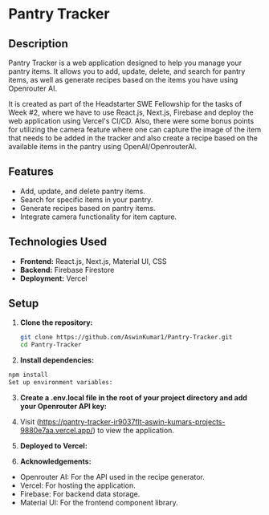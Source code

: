 # Pantry Tracker

## Description

Pantry Tracker is a web application designed to help you manage your pantry items. It allows you to add, update, delete, and search for pantry items, as well as generate recipes based on the items you have using Openrouter AI. 

It is created as part of the Headstarter SWE Fellowship for the tasks of Week #2, where we have to use React.js, Next.js, Firebase and deploy the web application using Vercel's CI/CD. Also, there were some bonus points for utilizing the camera feature where one can capture the image of the item that needs to be added in the tracker and also create a recipe based on the available items in the pantry using OpenAI/OpenrouterAI. 

## Features

- Add, update, and delete pantry items.
- Search for specific items in your pantry.
- Generate recipes based on pantry items.
- Integrate camera functionality for item capture.

## Technologies Used

- **Frontend:** React.js, Next.js, Material UI, CSS
- **Backend:** Firebase Firestore
- **Deployment:** Vercel

## Setup

1. **Clone the repository:**

   ```bash
   git clone https://github.com/AswinKumar1/Pantry-Tracker.git
   cd Pantry-Tracker
   ```
   
2. **Install dependencies:**

```bash
npm install
Set up environment variables:
```

3. **Create a .env.local file in the root of your project directory and add your Openrouter API key:**

4. Visit (https://pantry-tracker-ir9037flt-aswin-kumars-projects-9880e7aa.vercel.app/) to view the application.

5. **Deployed to Vercel:**

6. **Acknowledgements:**
- Openrouter AI: For the API used in the recipe generator.
- Vercel: For hosting the application.
- Firebase: For backend data storage.
- Material UI: For the frontend component library.
